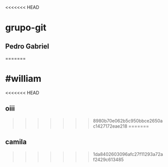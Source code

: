 <<<<<<< HEAD
# grupo-git
## Pedro Gabriel
=======
# #william
<<<<<<< HEAD
## oiii
>>>>>>> 8980b70e062b5c950bbce2650ac1427172eae218
=======
## camila

>>>>>>> 1da8402603096afc27f11293a72af2429c613485
